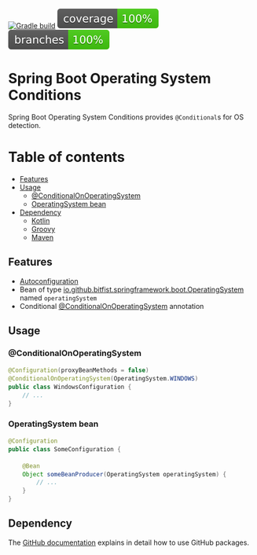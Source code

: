 [![Gradle build](https://github.com/bitfist/os-conditions-spring-boot-starter/actions/workflows/test.yml/badge.svg)](https://github.com/bitfist/os-conditions-spring-boot-starter/actions/workflows/test.yml)
![Coverage](.github/badges/jacoco.svg)
![Branches](.github/badges/branches.svg)

# Spring Boot Operating System Conditions

Spring Boot Operating System Conditions provides `@Conditional`s for OS detection.

Table of contents
=================

* [Features](#features)
* [Usage](#usage)
  * [@ConditionalOnOperatingSystem](#conditionalonoperatingsystem)
  * [OperatingSystem bean](#operatingsystem-bean)
* [Dependency](#dependency)
    * [Kotlin](#kotlin)
    * [Groovy](#groovy)
    * [Maven](#maven)

## Features

* [Autoconfiguration](src/main/java/io/github/bitfist/springframework/boot/autoconfigure/os/OperatingSystemAutoConfiguration.java)
* Bean of type [io.github.bitfist.springframework.boot.OperatingSystem](src/main/java/io/github/bitfist/springframework/boot/os/OperatingSystem.java) named `operatingSystem`
* Conditional [@ConditionalOnOperatingSystem](src/main/java/io/github/bitfist/springframework/boot/autoconfigure/condition/ConditionalOnOperatingSystem.java) annotation

## Usage

### @ConditionalOnOperatingSystem
```java
@Configuration(proxyBeanMethods = false)
@ConditionalOnOperatingSystem(OperatingSystem.WINDOWS)
public class WindowsConfiguration {
    // ...
}
```

### OperatingSystem bean
```java
@Configuration
public class SomeConfiguration {
    
    @Bean
    Object someBeanProducer(OperatingSystem operatingSystem) {
        // ...
    }
}
```

## Dependency

The [GitHub documentation](https://docs.github.com/en/packages/working-with-a-github-packages-registry/working-with-the-gradle-registry#using-a-published-package)
explains in detail how to use GitHub packages.